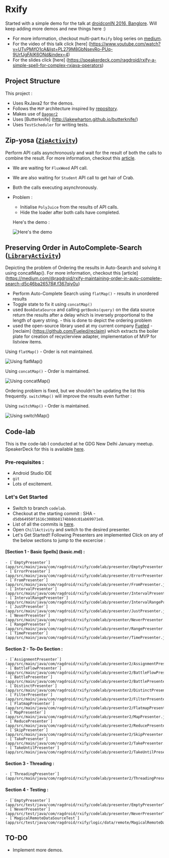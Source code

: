 
# Rxify

Started with a simple demo for the talk at [droidconIN 2016, Banglore](https://droidconin.talkfunnel.com/2016/94-rxify-a-simple-spell-for-complex-rxjava-operators).
Will keep adding more demos and new things here :)
 - For more information, checkout multi-part `Rxify` blog series on [medium](https://medium.com/@ragdroid/rxify-a-simple-spell-for-complex-rxjava-operators-part-1-4c31921583c4#.6hxqs39e6).
 - For the video of this talk click [here] (https://www.youtube.com/watch?v=UTyPMjfO1cA&list=PL279M8GbNsevRo-PUq-9UrfJgFAIK6ONd&index=4)
 - For the slides click [here] (https://speakerdeck.com/ragdroid/rxify-a-simple-spell-for-complex-rxjava-operators)

## Project Structure

This project :

 - Uses RxJava2 for the demos.
 - Follows the `MVP` architecture inspired by [repository](https://github.com/googlesamples/android-architecture).
 - Makes use of [`Dagger2`](https://google.github.io/dagger/)
 - Uses [Butterknife] (http://jakewharton.github.io/butterknife/)
 - Uses `TestScheduler` for writing tests.
 
## Zip-yosa ([`ZipActivity`](https://github.com/ragdroid/rxify/blob/master/app/src/main/java/com/ragdroid/rxify/zip/ZipActivity.java))

  Perform API calls asynchronously and wait for the result of both the calls to combine the result.
  For more information, checkout this [article](https://medium.com/@ragdroid/rxify-a-simple-spell-for-complex-rxjava-operators-part-1-4c31921583c4#.6hxqs39e6).

 - We are waiting for `FluxWeed` API call. 
 - We are also waiting for `Student` API call to get hair of Crab. 
 - Both the calls executing asynchronously. 
 - Problem : 
    - Initialise `PolyJuice` from the results of API calls. 
    - Hide the loader after both calls have completed.

    Here's the demo :

    ![Here's the demo](https://github.com/ragdroid/rxify/raw/master/images/Zipyosa.gif)

    
## Preserving Order in AutoComplete-Search ([`LibraryActivity`](https://github.com/ragdroid/rxify/blob/master/app/src/main/java/com/ragdroid/rxify/library/LibraryActivity.java))

  Depicting the problem of Ordering the results in Auto-Search and solving it using concatMap().
  For more information, checkout this [article] (https://medium.com/@ragdroid/rxify-maintaining-order-in-auto-complete-search-d5c46ba26578#.f367qiy0u)

 - Perform Auto-Complete Search using `flatMap()` - results in unordered results
 - Toggle state to fix it using `concatMap()`
 - used `BookDataSource` and calling `getBooks(query)` on the data source return the results after a delay which is
    inversely proportional to the length of query string. - this is done to depict the ordering problem
 - used the open-source library used at my current company [Fueled](https://fueled.com/) - [reclaim] (https://github.com/Fueled/reclaim) which
    extracts the boiler plate for creation of recyclerview adapter, implementation of MVP for listview items.

 Using `flatMap()` - Order is not maintained.

 ![Using `flatMap()`](https://github.com/ragdroid/rxify/raw/master/images/Buggy.gif)

 Using `concatMap()` - Order is maintained.

 ![Using `concatMap()`](https://github.com/ragdroid/rxify/raw/master/images/Fixy.gif)

Ordering problem is fixed, but we shouldn't be updating the list this frequently. 
`switchMap()` will improve the results even further :

 Using `switchMap()` - Order is maintained.

 ![Using `switchMap()`](https://github.com/ragdroid/rxify/raw/master/images/SwitchMap.gif)


## Code-lab
This is the code-lab I conducted at he GDG New Delhi January meetup. SpeakerDeck for this is available [here](https://speakerdeck.com/ragdroid/rxify-a-talk-to-remember-codelab).

### Pre-requisites :
 - Android Studio IDE
 - `git`
 - Lots of excitement.

### Let's Get Started

 - Switch to branch `codelab`.
 - Checkout at the starting commit : SHA - `d5db64950f1616c308bb8174bb8dc01ab69971e8`.
 - List of all the commits is [here](https://github.com/ragdroid/rxify/commits/codelab).
 - Open `ChillActivity` and switch to the desired presenter.
 - Let's Get Started!! Following Presenters are implemented Click on any of the below sections to jump to the excercise :

 #### [Section 1 - Basic Spells] (basic.md) :
 	- [`EmptyPresenter`](app/src/main/java/com/ragdroid/rxify/codelab/presenter/EmptyPresenter.java)
 	- [`ErrorPresenter`](app/src/main/java/com/ragdroid/rxify/codelab/presenter/ErrorPresenter.java)
 	- [`FromPresenter`](app/src/main/java/com/ragdroid/rxify/codelab/presenter/FromPresenter.java)
 	- [`IntervalPresenter`](app/src/main/java/com/ragdroid/rxify/codelab/presenter/IntervalPresenter.java)
 	- [`IntervalRangePresenter`](app/src/main/java/com/ragdroid/rxify/codelab/presenter/IntervalRangePresenter.java)
 	- [`JustPresenter`](app/src/main/java/com/ragdroid/rxify/codelab/presenter/JustPresenter.java)
 	- [`NeverPresenter`](app/src/main/java/com/ragdroid/rxify/codelab/presenter/NeverPresenter.java)
 	- [`RangePresenter`](app/src/main/java/com/ragdroid/rxify/codelab/presenter/RangePresenter.java)
 	- [`TimePresenter`](app/src/main/java/com/ragdroid/rxify/codelab/presenter/TimePresenter.java) 

 #### Section 2 - To-Do Section :
	- [`AssignmentPresenter`](app/src/main/java/com/ragdroid/rxify/codelab/presenter2/AssignmentPresenter.java)
	- [`BattleFlowPresenter`](app/src/main/java/com/ragdroid/rxify/codelab/presenter2/BattleFlowPresenter.java)
	- [`BattlePresenter`](app/src/main/java/com/ragdroid/rxify/codelab/presenter2/BattlePresenter.java)
	- [`DistinctPresenter`](app/src/main/java/com/ragdroid/rxify/codelab/presenter2/DistinctPresenter.java)
	- [`FilterPresenter`](app/src/main/java/com/ragdroid/rxify/codelab/presenter2/FilterPresenter.java)
	- [`FlatmapPresenter`](app/src/main/java/com/ragdroid/rxify/codelab/presenter2/FlatmapPresenter.java)
	- [`MapPresenter`](app/src/main/java/com/ragdroid/rxify/codelab/presenter2/MapPresenter.java)
	- [`ReducePresenter`](app/src/main/java/com/ragdroid/rxify/codelab/presenter2/ReducePresenter.java)
	- [`SkipPresenter`](app/src/main/java/com/ragdroid/rxify/codelab/presenter2/SkipPresenter.java)
	- [`TakePresenter`](app/src/main/java/com/ragdroid/rxify/codelab/presenter2/TakePresenter.java)
	- [`TakeUntilPresenter`](app/src/main/java/com/ragdroid/rxify/codelab/presenter2/TakeUntilPresenter.java)

 #### Section 3 - Threading :
	- [`ThreadingPresenter`](app/src/main/java/com/ragdroid/rxify/codelab/presenter2/ThreadingPresenter.java)

 #### Section 4 - Testing :
	- [`EmptyPresenter`](app/src/test/java/com/ragdroid/rxify/codelab/presenter/EmptyPresenterTest.java)
	- [`NeverPresenter`](app/src/test/java/com/ragdroid/rxify/codelab/presenter/NeverPresenterTest.java)
	- [`MagicalRemoteDataSourceTest`](app/src/test/java/com/ragdroid/rxify/logic/data/remote/MagicalRemoteDataSourceTest.java)


## TO-DO

 - Implement more demos.
